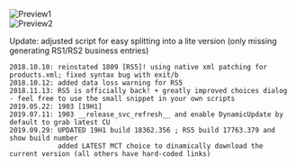 ![Preview1](https://i.imgur.com/YfBThX8.png)  
![Preview2](https://i.imgur.com/wSd1DlZ.png)  

Update: adjusted script for easy splitting into a lite version (only missing generating RS1/RS2 business entries)  
```
2018.10.10: reinstated 1809 [RS5]! using native xml patching for products.xml; fixed syntax bug with exit/b  
2018.10.12: added data loss warning for RS5  
2018.11.13: RS5 is officially back! + greatly improved choices dialog - feel free to use the small snippet in your own scripts  
2019.05.22: 1903 [19H1]  
2019.07.11: 1903 __release_svc_refresh__ and enable DynamicUpdate by default to grab latest CU  
2019.09.29: UPDATED 19H1 build 18362.356 ; RS5 build 17763.379 and show build number  
            added LATEST MCT choice to dinamically download the current version (all others have hard-coded links)  
```